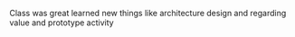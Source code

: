 Class was great learned new things like architecture design and regarding value and prototype activity
